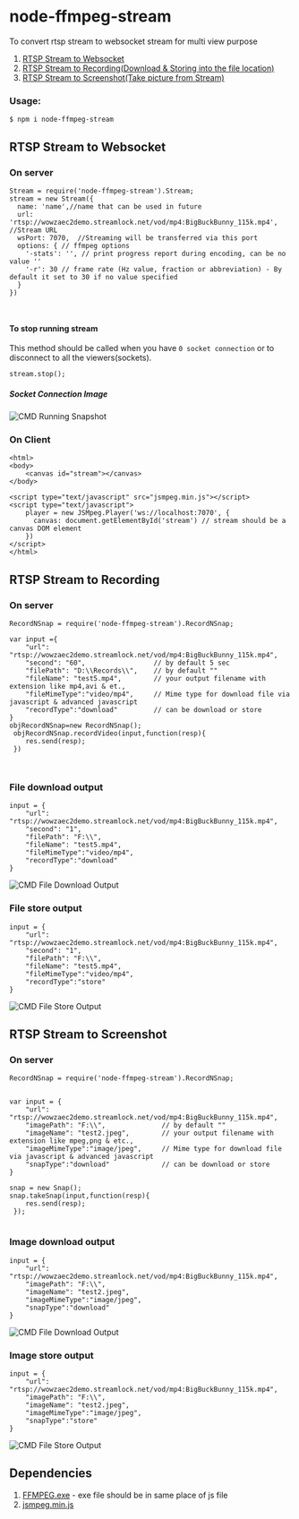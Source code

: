 # node-ffmpeg-stream
To convert rtsp stream to websocket stream for multi view purpose
1. [RTSP Stream to Websocket](#rtsp-stream-to-websocket)
2. [RTSP Stream to Recording(Download & Storing into the file location)](#rtsp-stream-to-recording)
3. [RTSP Stream to Screenshot(Take picture from Stream)](#rtsp-stream-to-screenshot)
### Usage:

```
$ npm i node-ffmpeg-stream
```
## RTSP Stream to Websocket

### On server
```
Stream = require('node-ffmpeg-stream').Stream;
stream = new Stream({
  name: 'name',//name that can be used in future  
  url: 'rtsp://wowzaec2demo.streamlock.net/vod/mp4:BigBuckBunny_115k.mp4',  //Stream URL
  wsPort: 7070,  //Streaming will be transferred via this port
  options: { // ffmpeg options 
    '-stats': '', // print progress report during encoding, can be no value ''
    '-r': 30 // frame rate (Hz value, fraction or abbreviation) - By default it set to 30 if no value specified
  }
})
  
   
```
#### To stop running stream 

This method should be called when you have `0 socket connection` or to disconnect to all the viewers(sockets).
```
stream.stop();	
```
##### Socket Connection Image
![CMD Running Snapshot](/assets/screenshot/stream.running.PNG)



### On Client
```
<html>
<body>
	<canvas id="stream"></canvas>
</body>

<script type="text/javascript" src="jsmpeg.min.js"></script>
<script type="text/javascript">
	player = new JSMpeg.Player('ws://localhost:7070', {
	  canvas: document.getElementById('stream') // stream should be a canvas DOM element
	})	
</script>
</html>
```

## RTSP Stream to Recording
### On server
```
RecordNSnap = require('node-ffmpeg-stream').RecordNSnap;  

var input ={
    "url": "rtsp://wowzaec2demo.streamlock.net/vod/mp4:BigBuckBunny_115k.mp4",
    "second": "60",                 // by default 5 sec
    "filePath": "D:\\Records\\",    // by default ""
    "fileName": "test5.mp4",        // your output filename with extension like mp4,avi & et.,
    "fileMimeType":"video/mp4",     // Mime type for download file via javascript & advanced javascript
    "recordType":"download"         // can be download or store
}
objRecordNSnap=new RecordNSnap();
 objRecordNSnap.recordVideo(input,function(resp){	
	res.send(resp);
 })
  
   
```
### File download output
```
input = {
    "url": "rtsp://wowzaec2demo.streamlock.net/vod/mp4:BigBuckBunny_115k.mp4",
    "second": "1",
    "filePath": "F:\\",
    "fileName": "test5.mp4",
    "fileMimeType":"video/mp4",
    "recordType":"download"
}

```

![CMD File Download Output](/assets/screenshot/record.download.PNG)

### File store output
```
input = {
    "url": "rtsp://wowzaec2demo.streamlock.net/vod/mp4:BigBuckBunny_115k.mp4",
    "second": "1",
    "filePath": "F:\\",
    "fileName": "test5.mp4",
    "fileMimeType":"video/mp4",
    "recordType":"store"
}

```
![CMD File Store Output](/assets/screenshot/record.store.PNG)

## RTSP Stream to Screenshot
### On server
```
RecordNSnap = require('node-ffmpeg-stream').RecordNSnap; 


var input = {
    "url": "rtsp://wowzaec2demo.streamlock.net/vod/mp4:BigBuckBunny_115k.mp4",    
    "imagePath": "F:\\",              // by default ""
    "imageName": "test2.jpeg",        // your output filename with extension like mpeg,png & etc.,
    "imageMimeType":"image/jpeg",     // Mime type for download file via javascript & advanced javascript
    "snapType":"download"             // can be download or store
}

snap = new Snap();
snap.takeSnap(input,function(resp){	
	res.send(resp);
 });


```
### Image download output
```
input = {
    "url": "rtsp://wowzaec2demo.streamlock.net/vod/mp4:BigBuckBunny_115k.mp4",    
    "imagePath": "F:\\",
    "imageName": "test2.jpeg",
    "imageMimeType":"image/jpeg",
    "snapType":"download"
}

```

![CMD File Download Output](/assets/screenshot/record.download.PNG)

### Image store output
```
input = {
    "url": "rtsp://wowzaec2demo.streamlock.net/vod/mp4:BigBuckBunny_115k.mp4",    
    "imagePath": "F:\\",
    "imageName": "test2.jpeg",
    "imageMimeType":"image/jpeg",
    "snapType":"store"
}

```
![CMD File Store Output](/assets/screenshot/snap.store.PNG)



## Dependencies

1. [FFMPEG.exe](https://ffmpeg.org/download.html) - exe file should be in same place of js file
2. [jsmpeg.min.js](https://cdnjs.com/libraries/jsmpeg)
